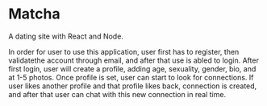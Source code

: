 # Matcha
A dating site with React and Node.

In order for user to use this application, user first has to register, then validatethe account through email, and after that use is abled to login.
After first login, user will create a profile, adding age, sexuality, gender, bio, and at 1-5 photos. Once profile is set, user can start to look for connections.
If user likes another profile and that profile likes back, connection is created, and after that user can chat with this new connection in real time.

